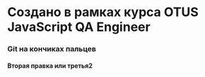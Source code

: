 # Создано в рамках курса OTUS JavaScript QA Engineer
### Git на кончиках пальцев
#### Вторая правка или третья2